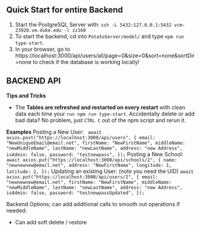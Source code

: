 ## Quick Start for entire Backend

1. Start the PostgreSQL Server with: `ssh -L 5432:127.0.0.1:5432 vcm-23920.vm.duke.edu -l zz160`
2. To start the backend, cd into `PotatoServer/model/` and type `npm run type-start`.
3. In your browser, go to https://localhost:3000/api/users/all/page=0&size=0&sort=none&sortDir=none to check if the database is working locally!

## BACKEND API

**Tips and Tricks**

- The **Tables are refreshed and restarted on every restart** with clean data each time your `run npm run type-start`. Accidentally delete or add bad data? No problem, just `CTRL C` out of the npm script and rerun it.

**Examples**
Posting a New User:
` await axios.post("https://localhost:3000/api/users", { email: "NewUniqueEmail@email.net", firstName: "NewFirstName", middleName: "newMiddleName", lastName: "newLastName", address: "new Address", isAdmin: false, password: "testnewpass", });`
Posting a New School:
` await axios.put("https://localhost:3000/api/schools/2", { name: "newnewnew@email.net", address: "NewFirstName", longitude: 1, latitude: 2, });`
Updating an existing User: (note you need the UID)
`await axios.put("https://localhost:3000/api/users/2", { email: "newnewnew@email.net", firstName: "NewFirstName", middleName: "newMiddleName", lastName: "newLastName", address: "new Address", isAdmin: false, password: "testnewpassUpdated", });`

Backend Options; can add additional calls to smooth out operations if needed:

- Can add soft delete / restore
